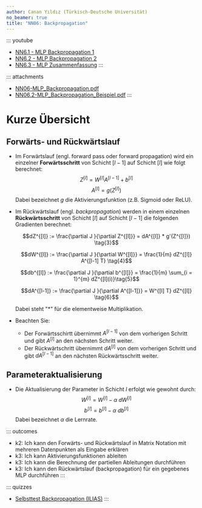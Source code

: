 ```yaml
---
author: Canan Yıldız (Türkisch-Deutsche Universität)
no_beamer: true
title: "NN06: Backpropagation"
---
```


::: youtube
-   [NN6.1 - MLP Backpropagation 1](https://youtu.be/G9x75THjueQ)
-   [NN6.2 - MLP Backpropagation 2](https://youtu.be/9Ku0dJ8pGrU)
-   [NN6.3 - MLP Zusammenfassung](https://youtu.be/uvT4WPIIkwQ)
:::

::: attachments
-   [NN06-MLP_Backpropagation.pdf](files/NN06-MLP_Backpropagation.pdf)
-   [NN06.2-MLP_Backpropagation_Beispiel.pdf](files/NN06.2-MLP_Backpropagation_Beispiel.pdf)
:::

# Kurze Übersicht

## Forwärts- und Rückwärtslauf

-   Im Forwärtslauf (engl. forward pass oder forward propagation) wird ein einzelner
    **Forwärtsschritt** von Schicht $[l-1]$ auf Schicht $[l]$ wie folgt berechnet:
    $$Z^{[l]} = W^{[l]}A^{[l-1]} + b^{[l]} \tag{1}$$
    $$A^{[l]} = g(Z^{[l]}) \tag{2}$$ Dabei bezeichnet $g$ die Aktivierungsfunktion
    (z.B. Sigmoid oder ReLU).

-   Im Rückwärtslauf (engl. *backpropagation*) werden in einem einzelnen
    **Rückwärtsschritt** von Schicht $[l]$ auf Schicht $[l-1]$ die folgenden
    Gradienten berechnet:

    $$dZ^{[l]} := \frac{\partial J }{\partial Z^{[l]}} = dA^{[l]} * g'(Z^{[l]}) \tag{3}$$

    $$dW^{[l]} := \frac{\partial J }{\partial W^{[l]}} = \frac{1}{m} dZ^{[l]} A^{[l-1] T} \tag{4}$$

    $$db^{[l]} := \frac{\partial J }{\partial b^{[l]}} = \frac{1}{m} \sum_{i = 1}^{m} dZ^{[l](i)}\tag{5}$$

    $$dA^{[l-1]} := \frac{\partial J }{\partial A^{[l-1]}} = W^{[l] T} dZ^{[l]} \tag{6}$$

    Dabei steht "$*$" für die elementweise Multiplikation.

-   Beachten Sie:

    -   Der Forwärtsschirtt übernimmt $A^{[l-1]}$ von dem vorherigen Schritt und
        gibt $A^{[l]}$ an den nächsten Schritt weiter.
    -   Der Rückwärtschritt übernimmt $dA^{[l]}$ von dem vorherigen Schritt und gibt
        $dA^{[l-1]}$ an den nächsten Rückwärtsschritt weiter.

## Parameteraktualisierung

-   Die Aktualisierung der Parameter in Schicht $l$ erfolgt wie gewohnt durch:
    $$W^{[l]} = W^{[l]} - \alpha \text{ } dW^{[l]} \tag{7}$$
    $$b^{[l]} = b^{[l]} - \alpha \text{ } db^{[l]} \tag{8}$$ Dabei bezeichnet
    $\alpha$ die Lernrate.

::: outcomes
-   k2: Ich kann den Forwärts- und Rückwärtslauf in Matrix Notation mit mehreren
    Datenpunkten als Eingabe erklären
-   k3: Ich kann Aktivierungsfunktionen ableiten
-   k3: Ich kann die Berechnung der partiellen Ableitungen durchführen
-   k3: Ich kann den Rückwärtslauf (backpropagation) für ein gegebenes MLP
    durchführen
:::

::: quizzes
-   [Selbsttest Backpropagation
    (ILIAS)](https://www.hsbi.de/elearning/goto.php?target=tst_1106593&client_id=FH-Bielefeld)
:::
